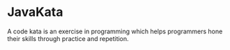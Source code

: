 # JavaKata
A code kata is an exercise in programming which helps programmers hone their skills through practice and repetition.
